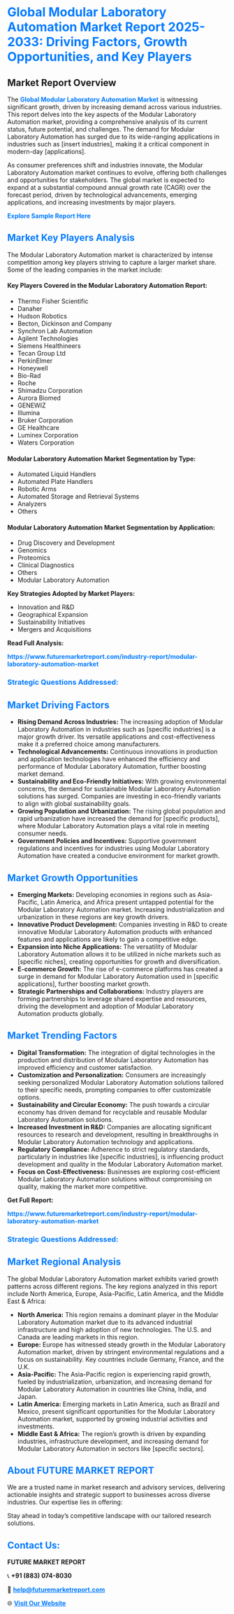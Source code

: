 <h1 style="color: #007BFF;">Global Modular Laboratory Automation Market Report 2025-2033: Driving Factors, Growth Opportunities, and Key Players</h1>

<section id="overview">
<h2>Market Report Overview</h2>
<p>The <a href="https://www.futuremarketreport.com/industry-report/modular-laboratory-automation-market" style="color: #007BFF; text-decoration: none;"><strong>Global Modular Laboratory Automation Market</strong></a> is witnessing significant growth, driven by increasing demand across various industries. This report delves into the key aspects of the Modular Laboratory Automation market, providing a comprehensive analysis of its current status, future potential, and challenges. The demand for Modular Laboratory Automation has surged due to its wide-ranging applications in industries such as [insert industries], making it a critical component in modern-day [applications].</p>
<p>As consumer preferences shift and industries innovate, the Modular Laboratory Automation market continues to evolve, offering both challenges and opportunities for stakeholders. The global market is expected to expand at a substantial compound annual growth rate (CAGR) over the forecast period, driven by technological advancements, emerging applications, and increasing investments by major players.</p>
</section>

<section id="overview">
<p><a href="https://www.futuremarketreport.com/request-sample/reportId=127392" style="color: #007BFF; text-decoration: none;"><strong>Explore Sample Report Here</strong></a></p>
</section>

<section id="key-players">
<h2 style="color: #007BFF;">Market Key Players Analysis</h2>
<p>The Modular Laboratory Automation market is characterized by intense competition among key players striving to capture a larger market share. Some of the leading companies in the market include:</p>
<h4>Key Players Covered in the Modular Laboratory Automation Report:</h4>
<ul><li>Thermo Fisher Scientific</li><li>Danaher</li><li>Hudson Robotics</li><li>Becton, Dickinson and Company</li><li>Synchron Lab Automation</li><li>Agilent Technologies</li><li>Siemens Healthineers</li><li>Tecan Group Ltd</li><li>PerkinElmer</li><li>Honeywell</li><li>Bio-Rad</li><li>Roche</li><li>Shimadzu Corporation</li><li>Aurora Biomed</li><li>GENEWIZ</li><li>Illumina</li><li>Bruker Corporation</li><li>GE Healthcare</li><li>Luminex Corporation</li><li>Waters Corporation</li></ul>
<h4>Modular Laboratory Automation Market Segmentation by Type:</h4>
<ul><li>Automated Liquid Handlers</li><li>Automated Plate Handlers</li><li>Robotic Arms</li><li>Automated Storage and Retrieval Systems</li><li>Analyzers</li><li>Others</li></ul>

<h4>Modular Laboratory Automation Market Segmentation by Application:</h4>
<ul><li>Drug Discovery and Development</li><li>Genomics</li><li>Proteomics</li><li>Clinical Diagnostics</li><li>Others</li><li>Modular Laboratory Automation</li></ul>
<p><strong>Key Strategies Adopted by Market Players:</strong></p>
<ul>
<li>Innovation and R&D</li>
<li>Geographical Expansion</li>
<li>Sustainability Initiatives</li>
<li>Mergers and Acquisitions</li>
</ul>
</section>

<section>
<p><strong>Read Full Analysis: </strong></p><a href="https://www.futuremarketreport.com/industry-report/modular-laboratory-automation-market" style="color: #007BFF; text-decoration: none;"><strong>https://www.futuremarketreport.com/industry-report/modular-laboratory-automation-market</strong></a>
<h3 style="color: #007BFF;">Strategic Questions Addressed:</h3>
</section>

<section id="driving-factors">
<h2 style="color: #007BFF;">Market Driving Factors</h2>
<ul>
<li><strong>Rising Demand Across Industries:</strong> The increasing adoption of Modular Laboratory Automation in industries such as [specific industries] is a major growth driver. Its versatile applications and cost-effectiveness make it a preferred choice among manufacturers.</li>
<li><strong>Technological Advancements:</strong> Continuous innovations in production and application technologies have enhanced the efficiency and performance of Modular Laboratory Automation, further boosting market demand.</li>
<li><strong>Sustainability and Eco-Friendly Initiatives:</strong> With growing environmental concerns, the demand for sustainable Modular Laboratory Automation solutions has surged. Companies are investing in eco-friendly variants to align with global sustainability goals.</li>
<li><strong>Growing Population and Urbanization:</strong> The rising global population and rapid urbanization have increased the demand for [specific products], where Modular Laboratory Automation plays a vital role in meeting consumer needs.</li>
<li><strong>Government Policies and Incentives:</strong> Supportive government regulations and incentives for industries using Modular Laboratory Automation have created a conducive environment for market growth.</li>
</ul>
</section>

<section id="growth-opportunities">
<h2 style="color: #007BFF;">Market Growth Opportunities</h2>
<ul>
<li><strong>Emerging Markets:</strong> Developing economies in regions such as Asia-Pacific, Latin America, and Africa present untapped potential for the Modular Laboratory Automation market. Increasing industrialization and urbanization in these regions are key growth drivers.</li>
<li><strong>Innovative Product Development:</strong> Companies investing in R&D to create innovative Modular Laboratory Automation products with enhanced features and applications are likely to gain a competitive edge.</li>
<li><strong>Expansion into Niche Applications:</strong> The versatility of Modular Laboratory Automation allows it to be utilized in niche markets such as [specific niches], creating opportunities for growth and diversification.</li>
<li><strong>E-commerce Growth:</strong> The rise of e-commerce platforms has created a surge in demand for Modular Laboratory Automation used in [specific applications], further boosting market growth.</li>
<li><strong>Strategic Partnerships and Collaborations:</strong> Industry players are forming partnerships to leverage shared expertise and resources, driving the development and adoption of Modular Laboratory Automation products globally.</li>
</ul>
</section>

<section id="trending-factors">
<h2 style="color: #007BFF;">Market Trending Factors</h2>
<ul>
<li><strong>Digital Transformation:</strong> The integration of digital technologies in the production and distribution of Modular Laboratory Automation has improved efficiency and customer satisfaction.</li>
<li><strong>Customization and Personalization:</strong> Consumers are increasingly seeking personalized Modular Laboratory Automation solutions tailored to their specific needs, prompting companies to offer customizable options.</li>
<li><strong>Sustainability and Circular Economy:</strong> The push towards a circular economy has driven demand for recyclable and reusable Modular Laboratory Automation solutions.</li>
<li><strong>Increased Investment in R&D:</strong> Companies are allocating significant resources to research and development, resulting in breakthroughs in Modular Laboratory Automation technology and applications.</li>
<li><strong>Regulatory Compliance:</strong> Adherence to strict regulatory standards, particularly in industries like [specific industries], is influencing product development and quality in the Modular Laboratory Automation market.</li>
<li><strong>Focus on Cost-Effectiveness:</strong> Businesses are exploring cost-efficient Modular Laboratory Automation solutions without compromising on quality, making the market more competitive.</li>
</ul>
</section>

<section>
<p><strong>Get Full Report: </strong></p><a href="https://www.futuremarketreport.com/industry-report/modular-laboratory-automation-market" style="color: #007BFF; text-decoration: none;"><strong>https://www.futuremarketreport.com/industry-report/modular-laboratory-automation-market</strong></a>
<h3 style="color: #007BFF;">Strategic Questions Addressed:</h3>
</section>


<section id="regional-analysis">
<h2 style="color: #007BFF;">Market Regional Analysis</h2>
<p>The global Modular Laboratory Automation market exhibits varied growth patterns across different regions. The key regions analyzed in this report include North America, Europe, Asia-Pacific, Latin America, and the Middle East & Africa:</p>
<ul>
<li><strong>North America:</strong> This region remains a dominant player in the Modular Laboratory Automation market due to its advanced industrial infrastructure and high adoption of new technologies. The U.S. and Canada are leading markets in this region.</li>
<li><strong>Europe:</strong> Europe has witnessed steady growth in the Modular Laboratory Automation market, driven by stringent environmental regulations and a focus on sustainability. Key countries include Germany, France, and the U.K.</li>
<li><strong>Asia-Pacific:</strong> The Asia-Pacific region is experiencing rapid growth, fueled by industrialization, urbanization, and increasing demand for Modular Laboratory Automation in countries like China, India, and Japan.</li>
<li><strong>Latin America:</strong> Emerging markets in Latin America, such as Brazil and Mexico, present significant opportunities for the Modular Laboratory Automation market, supported by growing industrial activities and investments.</li>
<li><strong>Middle East & Africa:</strong> The region’s growth is driven by expanding industries, infrastructure development, and increasing demand for Modular Laboratory Automation in sectors like [specific sectors].</li>
</ul>
</section>

<footer>
<h2 style="color: #007BFF;">About FUTURE MARKET REPORT</h2>
<p>We are a trusted name in market research and advisory services, delivering actionable insights and strategic support to businesses across diverse industries. Our expertise lies in offering:</p>

<p>Stay ahead in today’s competitive landscape with our tailored research solutions.</p>

<h2 style="color: #007BFF;">Contact Us:</h2>
<p><strong>FUTURE MARKET REPORT</strong></p>
<p>📞 <strong>+91 (883) 074-8030</strong></p>
<p>📧 <strong><a href="mailto:help@futuremarketreport.com" style="color: #007BFF;">help@futuremarketreport.com</a></strong></p>
<p>🌐 <strong><a href="https://www.futuremarketreport.com/" style="color: #007BFF;">Visit Our Website</a></strong></p>
</footer>